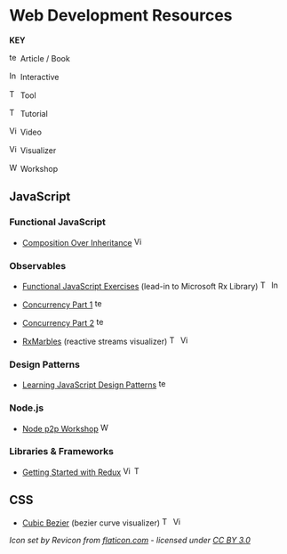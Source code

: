 # Web Development Resources

**KEY**  

<!-- article / book -->
<img src="https://res.cloudinary.com/nathanj-me/image/upload/v1448478724/resource-icons/text.svg" alt="text" width=16 height=16 /> Article / Book  

<!-- interactive -->
<img src="https://res.cloudinary.com/nathanj-me/image/upload/v1448478167/resource-icons/interactive.svg" alt="Interactive" width=16 height=16 /> Interactive  

<!-- tool -->
<img src="https://res.cloudinary.com/nathanj-me/image/upload/v1448478167/resource-icons/tool.svg" alt="Tool" width=16 height=16 /> Tool  

<!-- tutorial -->
<img src="https://res.cloudinary.com/nathanj-me/image/upload/v1448478167/resource-icons/tutorial.svg" alt="Tutorial" width=16 height=16 /> Tutorial  

<!-- video -->
<img src="https://res.cloudinary.com/nathanj-me/image/upload/v1448479040/resource-icons/video.svg" alt="Video" width=16 height=16 /> Video  

<!-- visualizer -->
<img src="https://res.cloudinary.com/nathanj-me/image/upload/v1448478167/resource-icons/visualizer.svg" alt="Visualizer" width=16 height=16 /> Visualizer  

<!-- workshop -->
<img src="https://res.cloudinary.com/nathanj-me/image/upload/v1448478167/resource-icons/workshop.svg" alt="Workshop" width=16 height=16 /> Workshop

## JavaScript

### Functional JavaScript

  - [Composition Over Inheritance](https://youtu.be/wfMtDGfHWpA) <img src="https://res.cloudinary.com/nathanj-me/image/upload/v1448479040/resource-icons/video.svg" alt="Video" width=16 height=16 />

### Observables
  
  - [Functional JavaScript Exercises](http://reactivex.io/learnrx/) (lead-in to Microsoft Rx Library) <img src="https://res.cloudinary.com/nathanj-me/image/upload/v1448478167/resource-icons/tutorial.svg" alt="Tutorial" width=16 height=16 /> <img src="https://res.cloudinary.com/nathanj-me/image/upload/v1448478167/resource-icons/interactive.svg" alt="Interactive" width=16 height=16 />

  - [Concurrency Part 1](http://blog.getify.com/concurrently-javascript-1/) <img src="https://res.cloudinary.com/nathanj-me/image/upload/v1448478724/resource-icons/text.svg" alt="text" width=16 height=16 />
  
  - [Concurrency Part 2](http://blog.getify.com/concurrently-javascript-2/) <img src="https://res.cloudinary.com/nathanj-me/image/upload/v1448478724/resource-icons/text.svg" alt="text" width=16 height=16 />

  - [RxMarbles](http://rxmarbles.com/) (reactive streams visualizer) <img src="https://res.cloudinary.com/nathanj-me/image/upload/v1448478167/resource-icons/tool.svg" alt="Tool" width=16 height=16 /> <img src="https://res.cloudinary.com/nathanj-me/image/upload/v1448478167/resource-icons/visualizer.svg" alt="Visualizer" width=16 height=16 />

### Design Patterns

  - [Learning JavaScript Design Patterns](http://addyosmani.com/resources/essentialjsdesignpatterns/book/ "Learning JavaScript Design Patterns") <img src="https://res.cloudinary.com/nathanj-me/image/upload/v1448478724/resource-icons/text.svg" alt="text" width=16 height=16 />

### Node.js

  - [Node p2p Workshop](http://mafintosh.github.io/p2p-workshop/build/01.html) <img src="https://res.cloudinary.com/nathanj-me/image/upload/v1448478167/resource-icons/workshop.svg" alt="Workshop" width=16 height=16 />

### Libraries & Frameworks

  - [Getting Started with Redux](https://egghead.io/series/getting-started-with-redux?utm_source=drip&utm_medium=email&utm_campaign=you-ready-to-redux&__s=kexcide3evojdsaqd7a5 "By Dan Abramov") <img src="https://res.cloudinary.com/nathanj-me/image/upload/v1448479040/resource-icons/video.svg" alt="Video" width=16 height=16 /> <img src="https://res.cloudinary.com/nathanj-me/image/upload/v1448478167/resource-icons/tutorial.svg" alt="Tutorial" width=16 height=16 />


## CSS

 - [Cubic Bezier](http://cubic-bezier.com/) (bezier curve visualizer) <img src="https://res.cloudinary.com/nathanj-me/image/upload/v1448478167/resource-icons/tool.svg" alt="Tool" width=16 height=16 /> <img src="https://res.cloudinary.com/nathanj-me/image/upload/v1448478167/resource-icons/visualizer.svg" alt="Visualizer" width=16 height=16 />


*Icon set by Revicon from [flaticon.com](http://www.flaticon.com "Flaticon") - licensed under [CC BY 3.0](http://creativecommons.org/licenses/by/3.0/ "Creative Commons BY 3.0")*
